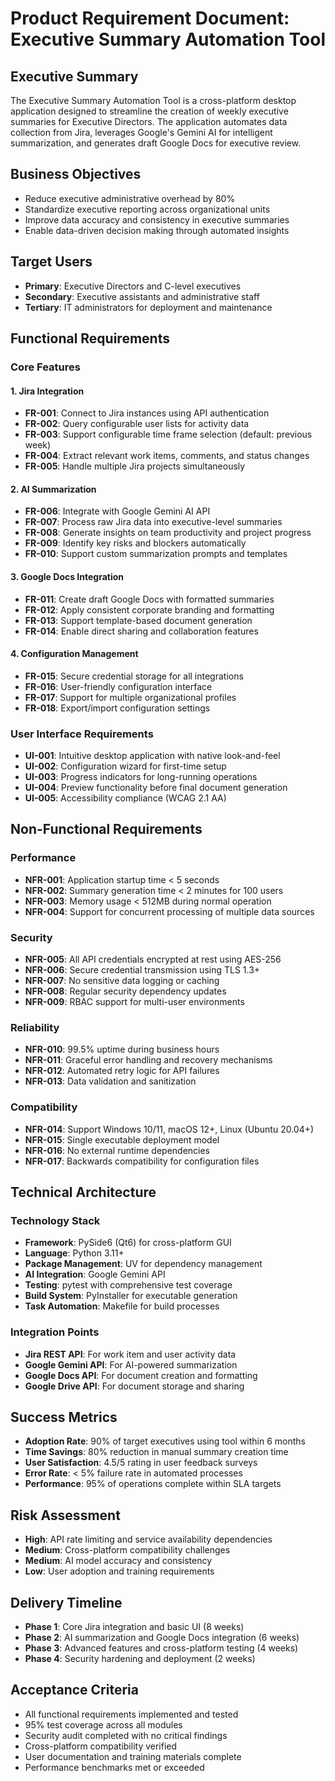 # Product Requirement Document: Executive Summary Automation Tool

## Executive Summary
The Executive Summary Automation Tool is a cross-platform desktop application designed to streamline the creation of weekly executive summaries for Executive Directors. The application automates data collection from Jira, leverages Google's Gemini AI for intelligent summarization, and generates draft Google Docs for executive review.

## Business Objectives
- Reduce executive administrative overhead by 80%
- Standardize executive reporting across organizational units
- Improve data accuracy and consistency in executive summaries
- Enable data-driven decision making through automated insights

## Target Users
- **Primary**: Executive Directors and C-level executives
- **Secondary**: Executive assistants and administrative staff
- **Tertiary**: IT administrators for deployment and maintenance

## Functional Requirements

### Core Features

#### 1. Jira Integration
- **FR-001**: Connect to Jira instances using API authentication
- **FR-002**: Query configurable user lists for activity data
- **FR-003**: Support configurable time frame selection (default: previous week)
- **FR-004**: Extract relevant work items, comments, and status changes
- **FR-005**: Handle multiple Jira projects simultaneously

#### 2. AI Summarization
- **FR-006**: Integrate with Google Gemini AI API
- **FR-007**: Process raw Jira data into executive-level summaries
- **FR-008**: Generate insights on team productivity and project progress
- **FR-009**: Identify key risks and blockers automatically
- **FR-010**: Support custom summarization prompts and templates

#### 3. Google Docs Integration
- **FR-011**: Create draft Google Docs with formatted summaries
- **FR-012**: Apply consistent corporate branding and formatting
- **FR-013**: Support template-based document generation
- **FR-014**: Enable direct sharing and collaboration features

#### 4. Configuration Management
- **FR-015**: Secure credential storage for all integrations
- **FR-016**: User-friendly configuration interface
- **FR-017**: Support for multiple organizational profiles
- **FR-018**: Export/import configuration settings

### User Interface Requirements
- **UI-001**: Intuitive desktop application with native look-and-feel
- **UI-002**: Configuration wizard for first-time setup
- **UI-003**: Progress indicators for long-running operations
- **UI-004**: Preview functionality before final document generation
- **UI-005**: Accessibility compliance (WCAG 2.1 AA)

## Non-Functional Requirements

### Performance
- **NFR-001**: Application startup time < 5 seconds
- **NFR-002**: Summary generation time < 2 minutes for 100 users
- **NFR-003**: Memory usage < 512MB during normal operation
- **NFR-004**: Support for concurrent processing of multiple data sources

### Security
- **NFR-005**: All API credentials encrypted at rest using AES-256
- **NFR-006**: Secure credential transmission using TLS 1.3+
- **NFR-007**: No sensitive data logging or caching
- **NFR-008**: Regular security dependency updates
- **NFR-009**: RBAC support for multi-user environments

### Reliability
- **NFR-010**: 99.5% uptime during business hours
- **NFR-011**: Graceful error handling and recovery mechanisms
- **NFR-012**: Automated retry logic for API failures
- **NFR-013**: Data validation and sanitization

### Compatibility
- **NFR-014**: Support Windows 10/11, macOS 12+, Linux (Ubuntu 20.04+)
- **NFR-015**: Single executable deployment model
- **NFR-016**: No external runtime dependencies
- **NFR-017**: Backwards compatibility for configuration files

## Technical Architecture

### Technology Stack
- **Framework**: PySide6 (Qt6) for cross-platform GUI
- **Language**: Python 3.11+
- **Package Management**: UV for dependency management
- **AI Integration**: Google Gemini API
- **Testing**: pytest with comprehensive test coverage
- **Build System**: PyInstaller for executable generation
- **Task Automation**: Makefile for build processes

### Integration Points
- **Jira REST API**: For work item and user activity data
- **Google Gemini API**: For AI-powered summarization
- **Google Docs API**: For document creation and formatting
- **Google Drive API**: For document storage and sharing

## Success Metrics
- **Adoption Rate**: 90% of target executives using tool within 6 months
- **Time Savings**: 80% reduction in manual summary creation time
- **User Satisfaction**: 4.5/5 rating in user feedback surveys
- **Error Rate**: < 5% failure rate in automated processes
- **Performance**: 95% of operations complete within SLA targets

## Risk Assessment
- **High**: API rate limiting and service availability dependencies
- **Medium**: Cross-platform compatibility challenges
- **Medium**: AI model accuracy and consistency
- **Low**: User adoption and training requirements

## Delivery Timeline
- **Phase 1**: Core Jira integration and basic UI (8 weeks)
- **Phase 2**: AI summarization and Google Docs integration (6 weeks)
- **Phase 3**: Advanced features and cross-platform testing (4 weeks)
- **Phase 4**: Security hardening and deployment (2 weeks)

## Acceptance Criteria
- All functional requirements implemented and tested
- 95% test coverage across all modules
- Security audit completed with no critical findings
- Cross-platform compatibility verified
- User documentation and training materials complete
- Performance benchmarks met or exceeded